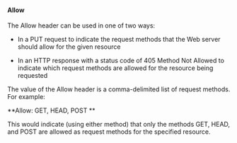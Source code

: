 #### Allow

The Allow header can be used in one of two ways:

* In a PUT request to indicate the request methods that the Web server should allow for the given resource

* In an HTTP response with a status code of 405 Method Not Allowed to indicate which request methods are allowed for the resource being requested

The value of the Allow header is a comma-delimited list of request methods. For example:

**Allow: GET, HEAD, POST **

This would indicate (using either method) that only the methods GET, HEAD, and POST are allowed as request methods for the specified resource.